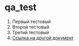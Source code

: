 # qa_test

1. Первый тестовый
2. Второй тестовый
3. Третий тестовый
4. [Ссылка на другой документ](theory)